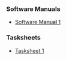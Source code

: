 ### Software Manuals
+ [Software Manual 1](https://bengionz.github.io/math4610/hw_toc/solution_manual/tasksheet_1_manual)

### Tasksheets
+ [Tasksheet 1](https://bengionz.github.io/math4610/hw_toc/tasksheets/tasksheet1)
